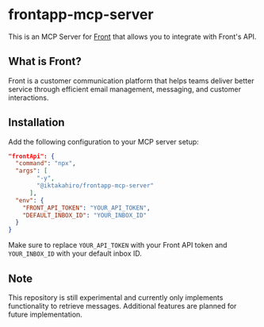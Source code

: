 # frontapp-mcp-server

This is an MCP Server for [Front](https://front.com/) that allows you to integrate with Front's API.

## What is Front?

Front is a customer communication platform that helps teams deliver better service through efficient email management, messaging, and customer interactions.

## Installation

Add the following configuration to your MCP server setup:

```json
"frontApi": {
  "command": "npx",
  "args": [
        "-y",
        "@iktakahiro/frontapp-mcp-server"
      ],
  "env": {
    "FRONT_API_TOKEN": "YOUR_API_TOKEN",
    "DEFAULT_INBOX_ID": "YOUR_INBOX_ID"
  }
}
```

Make sure to replace `YOUR_API_TOKEN` with your Front API token and `YOUR_INBOX_ID` with your default inbox ID.

## Note

This repository is still experimental and currently only implements functionality to retrieve messages. Additional features are planned for future implementation.
